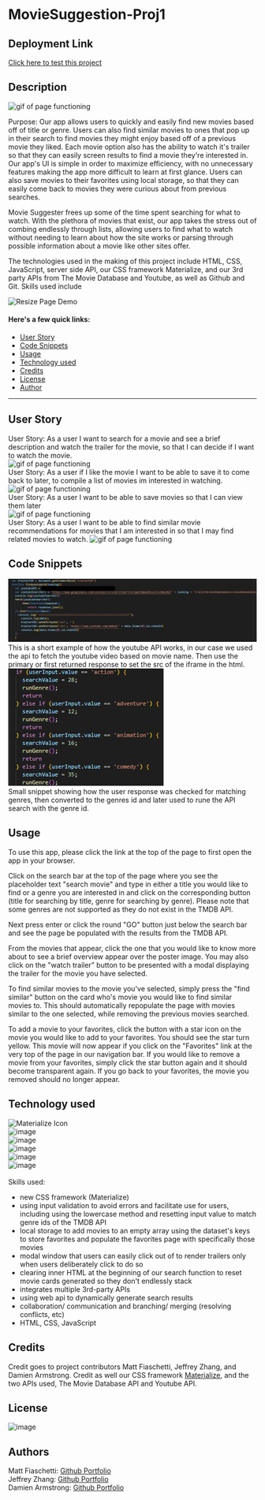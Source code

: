 # MovieSuggestion-Proj1

## Deployment Link

<a href="https://fiaschettima.github.io/MovieSuggestion-Proj1">Click here to test this project</a>

## Description

![gif of page functioning](./assets/Images/condensedFullDemo.gif)
<br>

Purpose:
Our app allows users to quickly and easily find new movies based off of title or genre. Users can also find similar movies to ones that pop up in their search to find movies they might enjoy based off of a previous movie they liked. Each movie option also has the ability to watch it's trailer so that they can easily screen results to find a movie they're interested in. Our app's UI is simple in order to maximize efficiency, with no unnecessary features making the app more difficult to learn at first glance. Users can also save movies to their favorites using local storage, so that they can easily come back to movies they were curious about from previous searches.

 Movie Suggester frees up some of the time spent searching for what to watch. With the plethora of movies that exist, our app takes the stress out of combing endlessly through lists, allowing users to find what to watch without needing to learn about how the site works or parsing through possible information about a movie like other sites offer.

The technologies used in the making of this project include HTML, CSS, JavaScript, server side API, our CSS framework Materialize, and our 3rd party APIs from The Movie Database and Youtube, as well as Github and Git. Skills used include

![Resize Page Demo](./assets/Images/reSizeDemo.gif)

#### Here's a few quick links:

* [User Story](#user-story)
* [Code Snippets](#code-snippets)
* [Usage](#usage)
* [Technology used](#technology-used)
* [Credits](#credits)
* [License](#license)
* [Author](#authors)
---

## User Story

User Story: As a user I want to search for a movie and see a brief description and watch the trailer for the movie, so that I can decide if I want to watch the movie.<br>
![gif of page functioning](./assets/Images/userStoryone.gif)<br>
User Story: As a user if I like the movie I want to be able to save it to come back to later, to compile a list of movies im interested in watching.<br>
![gif of page functioning](./assets/Images/likeMovieDemo.gif)<br>
User Story: As a user I want to be able to save movies so that I can view them later<br>
![gif of page functioning](./assets/Images/favPageDemo.gif)<br>
User Story: As a user I want to be able to find similar movie recommendations for movies that I am interested in so that I may find related movies to watch.
![gif of page functioning](./assets/Images/similarMovieDemo.gif)<br>

## Code Snippets

![Youtube API](./assets/Images/codeSnipYTAPI.png)<br>
This is a short example of how the youtube API works, in our case we used the api to fetch the youtube video based on movie name. Then use the primary 
or first returned response to set the src of the iframe in the html.<br>
![Check user Input for matching Genre](./assets/Images/genre.png)<br>
Small snippet showing how the user response was checked for matching genres, then converted to the genres id and later used to rune the API search with 
the genre id.

## Usage
To use this app, please click the link at the top of the page to first open the app in your browser.

Click on the search bar at the top of the page where you see the placeholder text "search movie" and type in either a title you would like to find or a genre you are interested in and click on the corresponding button (title for searching by title, genre for searching by genre). Please note that some genres are not supported as they do not exist in the TMDB API.

Next press enter or click the round "GO" button just below the search bar and see the page be populated with the results from the TMDB API.

From the movies that appear, click the one that you would like to know more about to see a brief overview appear over the poster image. You may also click on the "watch trailer" button to be presented with a modal displaying the trailer for the movie you have selected.

To find similar movies to the movie you've selected, simply press the "find similar" button on the card who's movie you would like to find similar movies to. This should automatically repopulate the page with movies similar to the one selected, while removing the previous movies searched.

To add a movie to your favorites, click the button with a star icon on the movie you would like to add to your favorites. You should see the star turn yellow. This movie will now appear if you click on the "Favorites" link at the very top of the page in our navigation bar. If you would like to remove a movie from your favorites, simply click the star button again and it should become transparent again. If you go back to your favorites, the movie you removed should no longer appear.

## Technology used

![Materialize Icon](https://img.shields.io/badge/CSS%20FrameWork-Materialize-ff69b4)<br>
![image](https://img.shields.io/badge/Script-JavaScript-yellow)<br>
![image](https://img.shields.io/badge/Stylng-CSS-blue)<br>
![image](https://img.shields.io/badge/Layout-HTML-orange)<br>
![image](https://img.shields.io/badge/API-Youtube-red)<br>
![image](https://img.shields.io/badge/API-TMDB-success)<br>
<br>
Skills used:
- new CSS framework (Materialize)
- using input validation to avoid errors and facilitate use for users, including using the lowercase method and resetting input value to match genre ids of the TMDB API
- local storage to add movies to an empty array using the dataset's keys to store favorites and populate the favorites page with specifically those movies 
- modal window that users can easily click out of to render trailers only when users deliberately click to do so
- clearing inner HTML at the beginning of our search function to reset movie cards generated so they don't endlessly stack
- integrates multiple 3rd-party APIs
- using web api to dynamically generate search results
- collaboration/ communication and branching/ merging (resolving conflicts, etc)
- HTML, CSS, JavaScript


## Credits
Credit goes to project contributors Matt Fiaschetti, Jeffrey Zhang, and Damien Armstrong. Credit as well our CSS framework <a href="https://materializecss.com/">Materialize</a>, and the two APIs used, The Movie Database API and Youtube API.

## License

 ![image](https://img.shields.io/apm/l/vim-mode)
 
## Authors
Matt Fiaschetti: <a href="https://github.com/fiaschettima">Github Portfolio</a><br>
Jeffrey Zhang: <a href="https://github.com/jeffz98">Github Portfolio</a><br>
Damien Armstrong: <a href="https://github.com/pirosvs">Github Portfolio</a>